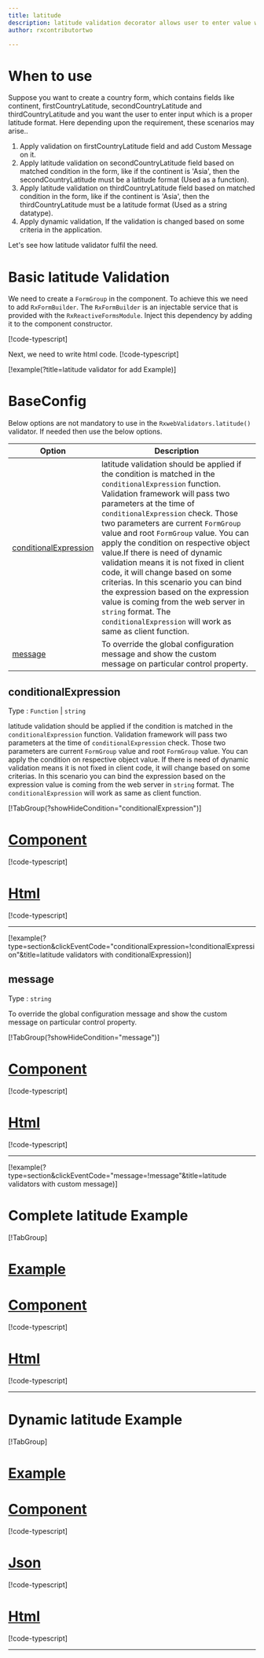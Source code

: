```yaml
---
title: latitude
description: latitude validation decorator allows user to enter value which is valid latitude.
author: rxcontributortwo

---
```

# When to use
Suppose you want to create a country form, which contains fields like continent, firstCountryLatitude, secondCountryLatitude and thirdCountryLatitude and you want the user to enter input which is a proper latitude format. Here depending upon the requirement, these scenarios may arise..
1. Apply validation on firstCountryLatitude field and add Custom Message on it.
2. Apply latitude validation on secondCountryLatitude field based on matched condition in the form, like if the continent is 'Asia', then the       secondCountryLatitude must be a latitude format (Used as a function).
3. Apply latitude validation on thirdCountryLatitude field  based on matched condition in the form, like if the continent is 'Asia', then the       thirdCountryLatitude must be a latitude format (Used as a string datatype).
4. Apply dynamic validation, If the validation is changed based on some criteria in the application.

Let's see how latitude validator fulfil the need.

# Basic latitude Validation

We need to create a `FormGroup` in the component. To achieve this we need to add `RxFormBuilder`. The `RxFormBuilder` is an injectable service that is provided with the `RxReactiveFormsModule`. Inject this dependency by adding it to the component constructor.

[!code-typescript[](\assets\examples\reactive-form-validators\validators\latitude\add\latitude-add.component.ts?type=section)]

Next, we need to write html code.
[!code-typescript[](\assets\examples\reactive-form-validators\validators\latitude\add\latitude-add.component.html?type=section)]

[!example(?title=latitude validator for add Example)]
<app-latitude-add-validator></app-latitude-add-validator>

# BaseConfig
Below options are not mandatory to use in the `RxwebValidators.latitude()` validator. If needed then use the below options.

|Option | Description |
|--- | ---- |
|[conditionalExpression](#conditionalExpression) | latitude validation should be applied if the condition is matched in the `conditionalExpression` function. Validation framework will pass two parameters at the time of `conditionalExpression` check. Those two parameters are current `FormGroup` value and root `FormGroup` value. You can apply the condition on respective object value.If there is need of dynamic validation means it is not fixed in client code, it will change based on some criterias. In this scenario you can bind the expression based on the expression value is coming from the web server in `string` format. The `conditionalExpression` will work as same as client function. |
|[message](#message) | To override the global configuration message and show the custom message on particular control property. |

## conditionalExpression 
Type :  `Function`  |  `string` 

latitude validation should be applied if the condition is matched in the `conditionalExpression` function. Validation framework will pass two parameters at the time of `conditionalExpression` check. Those two parameters are current `FormGroup` value and root `FormGroup` value. You can apply the condition on respective object value.
If there is need of dynamic validation means it is not fixed in client code, it will change based on some criterias. In this scenario you can bind the expression based on the expression value is coming from the web server in `string` format. The `conditionalExpression` will work as same as client function.

[!TabGroup(?showHideCondition="conditionalExpression")]
# [Component](#tab\conditionalExpressionComponent)
[!code-typescript[](\assets\examples\reactive-form-validators\validators\latitude\conditionalExpression\latitude-conditional-expressions.component.ts)]
# [Html](#tab\conditionalExpressionHtml)
[!code-typescript[](\assets\examples\reactive-form-validators\validators\latitude\conditionalExpression\latitude-conditional-expressions.component.html)]
***

[!example(?type=section&clickEventCode="conditionalExpression=!conditionalExpression"&title=latitude validators with conditionalExpression)]
<app-latitude-conditionalExpression-validator></app-latitude-conditionalExpression-validator>

## message 
Type :  `string` 

To override the global configuration message and show the custom message on particular control property.

[!TabGroup(?showHideCondition="message")]
# [Component](#tab\messageComponent)
[!code-typescript[](\assets\examples\reactive-form-validators\validators\latitude\message\latitude-message.component.ts)]
# [Html](#tab\messageHtml)
[!code-typescript[](\assets\examples\reactive-form-validators\validators\latitude\message\latitude-message.component.html)]
***

[!example(?type=section&clickEventCode="message=!message"&title=latitude validators with custom message)]
<app-latitude-message-validator></app-latitude-message-validator>

# Complete latitude Example
[!TabGroup]
# [Example](#tab\completeexample)
<app-latitude-complete-validator></app-latitude-complete-validator>
# [Component](#tab\completecomponent)
[!code-typescript[](\assets\examples\reactive-form-validators\validators\latitude\complete\latitude-complete.component.ts)]
# [Html](#tab\completehtml)
[!code-typescript[](\assets\examples\reactive-form-validators\validators\latitude\complete\latitude-complete.component.html)]
***

# Dynamic latitude Example
[!TabGroup]
# [Example](#tab\dynamicexample)
<app-latitude-dynamic-validator></app-latitude-dynamic-validator>
# [Component](#tab\dynamiccomponent)
[!code-typescript[](\assets\examples\reactive-form-validators\validators\latitude\dynamic\latitude-dynamic.component.ts)]
# [Json](#tab\dynamicjson)
[!code-typescript[](\assets\examples\reactive-form-validators\validators\latitude\dynamic\dynamic.json)]
# [Html](#tab\dynamichtml)
[!code-typescript[](\assets\examples\reactive-form-validators\validators\latitude\dynamic\latitude-dynamic.component.html)]
***
